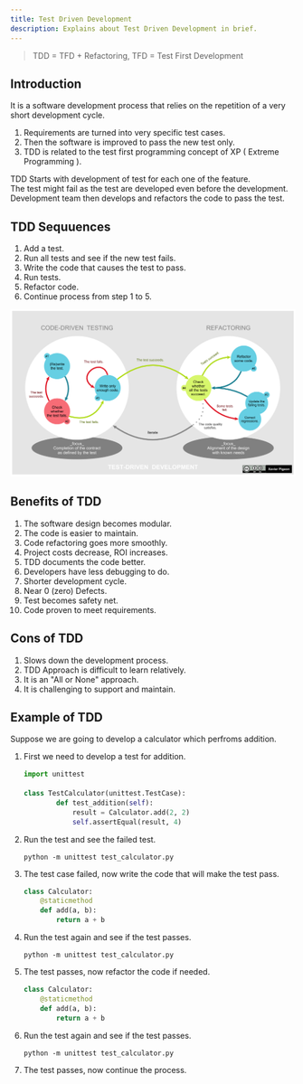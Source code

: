 ```yaml
---
title: Test Driven Development
description: Explains about Test Driven Development in brief.
---
```


> TDD = TFD + Refactoring, TFD = Test First Development 

## Introduction

It is a software development process that relies on the repetition of a very short development cycle. 

1. Requirements are turned into very specific test cases.
2. Then the software is improved to pass the new test only.
3. TDD is related to the test first programming concept of XP ( Extreme Programming ).

TDD Starts with development of test for each one of the feature.   
The test might fail as the test are developed even before the development.  
Development team then develops and refactors the code to pass the test.

## TDD Sequuences

1. Add a test.
2. Run all tests and see if the new test fails.
3. Write the code that causes the test to pass.
4. Run tests.
5. Refactor code.
6. Continue process from step 1 to 5.

![TDD Diagram](../assets/images/tdd.png)

## Benefits of TDD
1. The software design becomes modular.
2. The code is easier to maintain.
3. Code refactoring goes more smoothly.
4. Project costs decrease, ROI increases.
5. TDD documents the code better.
6. Developers have less debugging to do.
7. Shorter development cycle.
8. Near 0 (zero) Defects.
9. Test becomes safety net.
10. Code proven to meet requirements.

## Cons of TDD
1. Slows down the development process.
2. TDD Approach is difficult to learn relatively.
3. It is an "All or None" approach.
4. It is challenging to support and maintain.


## Example of TDD
Suppose we are going to develop a calculator which perfroms addition.

1. First we need to develop a test for addition.
   
    ```python
    import unittest

    class TestCalculator(unittest.TestCase):
            def test_addition(self):
                result = Calculator.add(2, 2)
                self.assertEqual(result, 4)
    ```
2. Run the test and see the failed test.
   
    ```shell
    python -m unittest test_calculator.py
    ```

3. The test case failed, now write the code that will make the test pass.
   
    ```python
    class Calculator:
        @staticmethod
        def add(a, b):
            return a + b
    ```

4. Run the test again and see if the test passes.
    ```shell
    python -m unittest test_calculator.py
    ```
5. The test passes, now refactor the code if needed.
   
    ```python
    class Calculator:
        @staticmethod
        def add(a, b):
            return a + b
    ```
6. Run the test again and see if the test passes.
    ```shell
    python -m unittest test_calculator.py
    ```
7. The test passes, now continue the process.
